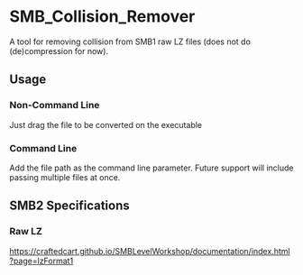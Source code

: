 # SMB_Collision_Remover

A tool for removing collision from SMB1 raw LZ files (does not do (de)compression for now).

## Usage

### Non-Command Line

Just drag the file to be converted on the executable

### Command Line

Add the file path as the command line parameter. Future support will include passing multiple files at once.

## SMB2 Specifications

### Raw LZ

https://craftedcart.github.io/SMBLevelWorkshop/documentation/index.html?page=lzFormat1
